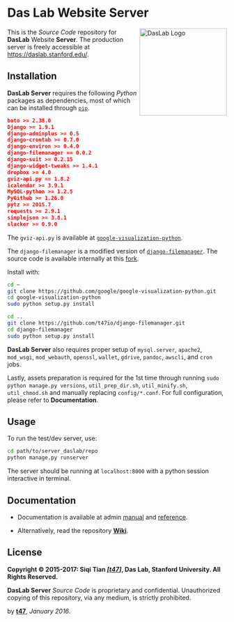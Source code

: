 # Das Lab Website Server

<img src="https://daslab.stanford.edu/site_media/images/logo_das.png" alt="DasLab Logo" align="right" width="200" />

This is the _Source Code_ repository for **DasLab** Website **Server**. The production server is freely accessible at https://daslab.stanford.edu/.

## Installation

**DasLab Server** requires the following *Python* packages as dependencies, most of which can be installed through [`pip`](https://pip.pypa.io/).

```json
boto >= 2.38.0
Django >= 1.9.1
django-adminplus >= 0.5
django-crontab >= 0.7.0
django-environ >= 0.4.0
django-filemanager == 0.0.2
django-suit >= 0.2.15
django-widget-tweaks >= 1.4.1
dropbox >= 4.0
gviz-api.py == 1.8.2
icalendar >= 3.9.1
MySQL-python >= 1.2.5
PyGithub >= 1.26.0
pytz >= 2015.7
requests >= 2.9.1
simplejson >= 3.8.1
slacker >= 0.9.0
```

The `gviz-api.py` is available at [`google-visualization-python`](https://github.com/google/google-visualization-python/).

The `django-filemanager` is a modified version of [`django-filemanager`](https://github.com/IMGIITRoorkee/django-filemanager/). The source code is available internally at this [fork](https://github.com/t47io/django-filemanager/).

Install with:

```sh
cd ~
git clone https://github.com/google/google-visualization-python.git
cd google-visualization-python
sudo python setup.py install

cd ..
git clone https://github.com/t47io/django-filemanager.git
cd django-filemanager
sudo python setup.py install
```

**DasLab Server** also requires proper setup of `mysql.server`, `apache2`, `mod_wsgi`, `mod_webauth`, `openssl`, `wallet`, `gdrive`, `pandoc`, `awscli`, and `cron` jobs.

Lastly, assets preparation is required for the 1st time through running `sudo python manage.py versions`, `util_prep_dir.sh`, `util_minify.sh`, `util_chmod.sh` and manually replacing `config/*.conf`. For full configuration, please refer to **Documentation**.


## Usage

To run the test/dev server, use:

```bash
cd path/to/server_daslab/repo
python manage.py runserver
```

The server should be running at `localhost:8000` with a python session interactive in terminal.

## Documentation

- Documentation is available at admin [manual](https://daslab.stanford.edu/admin/man/) and [reference](https://daslab.stanford.edu/admin/ref/).

- Alternatively, read the repository [**Wiki**](https://github.com/DasLab/Server_Daslab/wiki/).

## License

**Copyright &copy; 2015-2017: Siqi Tian _[[t47](https://t47.io/)]_, Das Lab, Stanford University. All Rights Reserved.**

**DasLab Server** _Source Code_ is proprietary and confidential. Unauthorized copying of this repository, via any medium, is strictly prohibited.


by [**t47**](https://t47.io/), *January 2016*.

